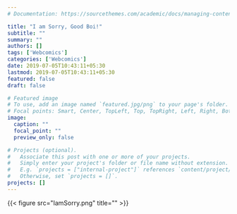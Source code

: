 ```yaml
---
# Documentation: https://sourcethemes.com/academic/docs/managing-content/

title: "I am Sorry, Good Boi!"
subtitle: ""
summary: ""
authors: []
tags: ['Webcomics']
categories: ['Webcomics']
date: 2019-07-05T10:43:11+05:30
lastmod: 2019-07-05T10:43:11+05:30
featured: false
draft: false

# Featured image
# To use, add an image named `featured.jpg/png` to your page's folder.
# Focal points: Smart, Center, TopLeft, Top, TopRight, Left, Right, BottomLeft, Bottom, BottomRight.
image:
  caption: ""
  focal_point: ""
  preview_only: false

# Projects (optional).
#   Associate this post with one or more of your projects.
#   Simply enter your project's folder or file name without extension.
#   E.g. `projects = ["internal-project"]` references `content/project/deep-learning/index.md`.
#   Otherwise, set `projects = []`.
projects: []
---
```


{{< figure src="IamSorry.png" title="" >}}
